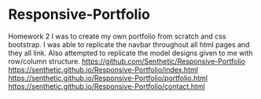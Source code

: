 # Responsive-Portfolio
 Homework 2
 I was to create my own portfolio from scratch and css bootstrap.
 I was able to replicate the navbar throughout all html pages and they all link.
 Also attempted to replicate the model designs given to me with row/column structure.
 https://github.com/Senthetic/Responsive-Portfolio
 https://senthetic.github.io/Responsive-Portfolio/index.html
 https://senthetic.github.io/Responsive-Portfolio/portfolio.html
 https://senthetic.github.io/Responsive-Portfolio/contact.html
 
